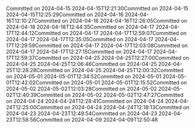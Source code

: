 Committed on 2024-04-15 2024-04-15T12:21:30Committed on 2024-04-15 2024-04-15T12:25:29Committed on 2024-04-16 2024-04-16T12:10:27Committed on 2024-04-16 2024-04-16T12:26:05Committed on 2024-04-18 2024-04-18T12:44:35Committed on 2024-04-17 2024-04-17T12:44:12Committed on 2024-04-17 2024-04-17T12:59:07Committed on 2024-04-17 2024-04-17T12:35:05Committed on 2024-04-17 2024-04-17T12:29:59Committed on 2024-04-17 2024-04-17T12:03:08Committed on 2024-04-17 2024-04-17T12:27:15Committed on 2024-04-17 2024-04-17T12:59:37Committed on 2024-04-25 2024-04-25T12:27:00Committed on 2024-04-25 2024-04-25T12:06:46Committed on 2024-04-25 2024-04-25T12:28:28Committed on 2024-04-25 2024-04-25T12:00:32Committed on 2024-05-01 2024-05-01T12:34:52Committed on 2024-05-01 2024-05-01T12:42:02Committed on 2024-05-01 2024-05-01T12:15:52Committed on 2024-05-02 2024-05-02T12:03:28Committed on 2024-05-02 2024-05-02T12:40:39Committed on 2024-05-02 2024-05-02T12:47:27Committed on 2024-04-24 2024-04-24T12:28:41Committed on 2024-04-24 2024-04-24T12:25:00Committed on 2024-04-24 2024-04-24T12:18:13Committed on 2024-04-23 2024-04-23T12:49:54Committed on 2024-04-23 2024-04-23T12:58:56Committed on 2024-04-09 2024-04-09T12:50:48